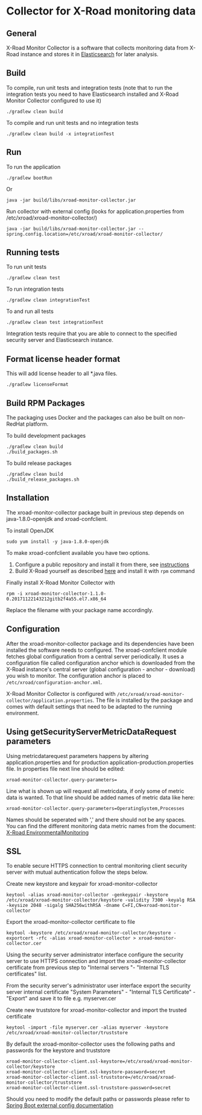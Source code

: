 # Collector for X-Road monitoring data

## General

X-Road Monitor Collector is a software that collects monitoring data from X-Road instance and stores it in [Elasticsearch](https://www.elastic.co/products/elasticsearch) for later analysis.


## Build

To compile, run unit tests and integration tests (note that to run the integration tests you need to have Elasticsearch installed and X-Road Monitor Collector configured to use it)

    ./gradlew clean build
    
To compile and run unit tests and no integration tests

    ./gradlew clean build -x integrationTest

## Run

To run the application

    ./gradlew bootRun

Or

    java -jar build/libs/xroad-monitor-collector.jar
    
Run collector with external config (looks for application.properties from /etc/xroad/xroad-monitor-collector/)

    java -jar build/libs/xroad-monitor-collector.jar --spring.config.location=/etc/xroad/xroad-monitor-collector/


## Running tests

To run unit tests

    ./gradlew clean test

To run integration tests

    ./gradlew clean integrationTest
    
To and run all tests

    ./gradlew clean test integrationTest

Integration tests require that you are able to connect to the specified security server and Elasticsearch instance.


## Format license header format

This will add license header to all *.java files.

    ./gradlew licenseFormat

## Build RPM Packages

The packaging uses Docker and the packages can also be built on non-RedHat platform.

To build development packages

    ./gradlew clean build
    ./build_packages.sh

To build release packages

    ./gradlew clean build
    ./build_release_packages.sh

## Installation

The xroad-monitor-collector package built in previous step depends on java-1.8.0-openjdk and xroad-confclient.

To install OpenJDK

    sudo yum install -y java-1.8.0-openjdk


To make xroad-confclient available you have two options. 
1. Configure a public repository and install it from there, see [instructions](https://esuomi.fi/palveluntarjoajille/palveluvayla/ymparistot/asennusohjeet/palveluvaylaohjelmiston-asennusohjeet-liityntapalvelimille-rhel7/)
2. Build X-Road yourself as described [here](https://github.com/ria-ee/X-Road/blob/develop/src/BUILD.md) and install it with `rpm` command

Finally install X-Road Monitor Collector with

    rpm -i xroad-monitor-collector-1.1.0-0.20171122143212gitb2f4a55.el7.x86_64

Replace the filename with your package name accordingly.

## Configuration

After the xroad-monitor-collector package and its dependencies have been installed the software needs to configured. The xroad-confclient module fetches global configuration from a central server periodically. It uses a configuration file called configuration anchor which is downloaded from the X-Road instance's central server (global configuration - anchor - download) you wish to monitor. The configuration anchor is placed to `/etc/xroad/configuration-anchor.xml`.

X-Road Monitor Collector is configured with `/etc/xroad/xroad-monitor-collector/application.properties`. The file is installed by the package and comes with default settings that need to be adapted to the running environment.

## Using getSecurityServerMetricDataRequest parameters

Using metricdatarequest parameters happens by altering application.properties and for production application-production.properties file. In properties file next line should be edited:

    xroad-monitor-collector.query-parameters=

Line what is shown up will request all metricdata, if only some of metric data is wanted. To that line should be added names of metric data like here:

    xroad-monitor-collector.query-parameters=OperatingSystem,Processes

Names should be seperated with ',' and there should not be any spaces.
You can find the different monitoring data metric names from the document: [X-Road EnvironmentalMonitoring](https://github.com/vrk-kpa/X-Road/tree/develop/doc/EnvironmentalMonitoring)

## SSL

To enable secure HTTPS connection to central monitoring client security server with mutual authentication follow the steps below.

Create new keystore and keypair for xroad-monitor-collector

    keytool -alias xroad-monitor-collector -genkeypair -keystore /etc/xroad/xroad-monitor-collector/keystore -validity 7300 -keyalg RSA -keysize 2048 -sigalg SHA256withRSA -dname C=FI,CN=xroad-monitor-collector

Export the xroad-monitor-collector certificate to file

    keytool -keystore /etc/xroad/xroad-monitor-collector/keystore -exportcert -rfc -alias xroad-monitor-collector > xroad-monitor-collector.cer

Using the security server administrator interface configure the security server to use HTTPS connection and import the xroad-monitor-collector certificate from previous step to "Internal servers "- "Internal TLS certificates" list.

From the security server's administrator user interface export the security server internal certificate "System Parameters" - "Internal TLS Certificate" - "Export" and save it to file e.g. myserver.cer

Create new truststore for xroad-monitor-collector and import the trusted certificate

    keytool -import -file myserver.cer -alias myserver -keystore /etc/xroad/xroad-monitor-collector/truststore

By default the xroad-monitor-collector uses the following paths and passwords for the keystore and truststore
	
    xroad-monitor-collector-client.ssl-keystore=/etc/xroad/xroad-monitor-collector/keystore
    xroad-monitor-collector-client.ssl-keystore-password=secret
    xroad-monitor-collector-client.ssl-truststore=/etc/xroad/xroad-monitor-collector/truststore
    xroad-monitor-collector-client.ssl-truststore-password=secret

Should you need to modify the default paths or passwords please refer to [Spring Boot external config documentation](https://docs.spring.io/spring-boot/docs/current/reference/html/boot-features-external-config.html)

